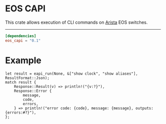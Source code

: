 # EOS CAPI

This crate allows execution of CLI commands on [Arista](https://www.arista.com) EOS switches.

---
```toml
[dependencies]
eos_capi = "0.1"
```

# Example
```
let result = eapi_run(None, &["show clock", "show aliases"], ResultFormat::Json);
match result {
    Response::Result(v) => println!("{v:?}"),
    Response::Error {
        message,
        code,
        errors,
    } => println!("error code: {code}, message: {message}, outputs: {errors:#?}"),
};

